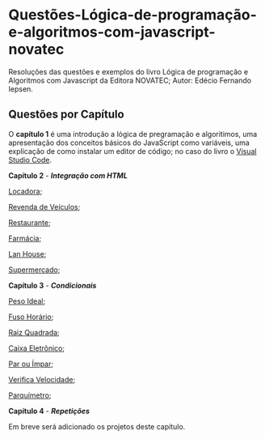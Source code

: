 # Questões-Lógica-de-programação-e-algoritmos-com-javascript-novatec

Resoluções das questões e exemplos do livro Lógica de programação e Algoritmos com Javascript da Editora NOVATEC; Autor: Edécio Fernando Iepsen.

## Questões por Capítulo
O **capítulo 1** é uma introdução a lógica de pregramação e algoritimos, uma apresentação dos conceitos básicos do JavaScript como variáveis, uma explicação de como instalar um editor de código; no caso do livro o [Visual Studio Code](https://code.visualstudio.com/).

**Capítulo 2** - **_Integração com HTML_**

[Locadora](https://github.com/gabrielmxavier/questoes-Logica-de-programacao-e-algoritmos-com-javascript-novatec/tree/master/Locadora);

[Revenda de Veículos](https://github.com/gabrielmxavier/questoes-Logica-de-programacao-e-algoritmos-com-javascript-novatec/tree/master/RevendaDeVeiculos);

[Restaurante](https://github.com/gabrielmxavier/questoes-Logica-de-programacao-e-algoritmos-com-javascript-novatec/tree/master/Restaurante);

[Farmácia](https://github.com/gabrielmxavier/questoes-Logica-de-programacao-e-algoritmos-com-javascript-novatec/tree/master/Farmacia);

[Lan House](https://github.com/gabrielmxavier/questoes-Logica-de-programacao-e-algoritmos-com-javascript-novatec/tree/master/LanHouse);

[Supermercado](https://github.com/gabrielmxavier/questoes-Logica-de-programacao-e-algoritmos-com-javascript-novatec/tree/master/Supermercado);

**Capítulo 3** - **_Condicionais_**

[Peso Ideal](https://github.com/gabrielmxavier/questoes-Logica-de-programacao-e-algoritmos-com-javascript-novatec/tree/master/PesoIdeal);

[Fuso Horário](https://github.com/gabrielmxavier/questoes-Logica-de-programacao-e-algoritmos-com-javascript-novatec/tree/master/FusoHorario);

[Raiz Quadrada](https://github.com/gabrielmxavier/questoes-Logica-de-programacao-e-algoritmos-com-javascript-novatec/tree/master/RaizQuadrada);

[Caixa Eletrônico](https://github.com/gabrielmxavier/questoes-Logica-de-programacao-e-algoritmos-com-javascript-novatec/tree/master/CaixaEletronico);

[Par ou Ímpar](https://github.com/gabrielmxavier/questoes-Logica-de-programacao-e-algoritmos-com-javascript-novatec/tree/master/ParOuImpar);

[Verifica Velocidade](https://github.com/gabrielmxavier/questoes-Logica-de-programacao-e-algoritmos-com-javascript-novatec/tree/master/VerificaVelocidade);

[Parquímetro](https://github.com/gabrielmxavier/questoes-Logica-de-programacao-e-algoritmos-com-javascript-novatec/tree/master/Parquimetro);

**Capítulo 4** - **_Repetições_**

Em breve será adicionado os projetos deste capítulo.
